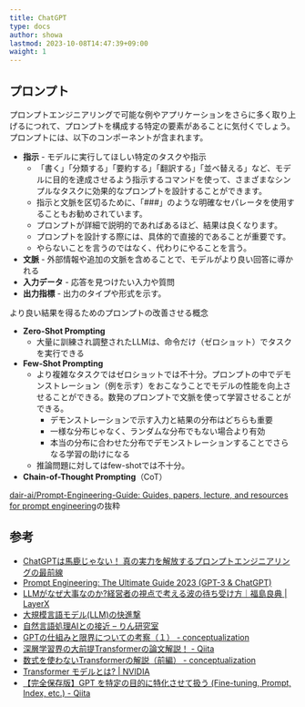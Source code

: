 ```yaml
---
title: ChatGPT
type: docs
author: showa
lastmod: 2023-10-08T14:47:39+09:00
waight: 1
---
```


## プロンプト

プロンプトエンジニアリングで可能な例やアプリケーションをさらに多く取り上げるにつれて、プロンプトを構成する特定の要素があることに気付くでしょう。プロンプトには、以下のコンポーネントが含まれます。

- **指示** - モデルに実行してほしい特定のタスクや指示
  - 「書く」「分類する」「要約する」「翻訳する」「並べ替える」など、モデルに目的を達成させるよう指示するコマンドを使って、さまざまなシンプルなタスクに効果的なプロンプトを設計することができます。
  - 指示と文脈を区切るために、「###」のような明確なセパレータを使用することもお勧めされています。
  - プロンプトが詳細で説明的であればあるほど、結果は良くなります。
  - プロンプトを設計する際には、具体的で直接的であることが重要です。
  - やらないことを言うのではなく、代わりにやることを言う。
- **文脈** - 外部情報や追加の文脈を含めることで、モデルがより良い回答に導かれる
- **入力データ** - 応答を見つけたい入力や質問
- **出力指標** - 出力のタイプや形式を示す。

より良い結果を得るためのプロンプトの改善させる概念

- **Zero-Shot Prompting**
  - 大量に訓練され調整されたLLMは、命令だけ（ゼロショット）でタスクを実行できる
- **Few-Shot Prompting**
  - より複雑なタスクではゼロショットでは不十分。プロンプトの中でデモンストレーション（例を示す）をおこなうことでモデルの性能を向上させることができる。数発のプロンプトで文脈を使って学習させることができる。
    - デモンストレーションで示す入力と結果の分布はどちらも重要
    - 一様な分布じゃなく、ランダムな分布でもない場合より有効
    - 本当の分布に合わせた分布でデモンストレーションすることでさらなる学習の助けになる
  - 推論問題に対してはfew-shotでは不十分。
- **Chain-of-Thought Prompting**（CoT）
  
[dair-ai/Prompt-Engineering-Guide: Guides, papers, lecture, and resources for prompt engineering](https://github.com/dair-ai/Prompt-Engineering-Guide)の抜粋

## 参考

- [ChatGPTは馬鹿じゃない！ 真の実力を解放するプロンプトエンジニアリングの最前線](https://zenn.dev/noritamarino/articles/a2321a65fe2be8)
- [Prompt Engineering: The Ultimate Guide 2023 (GPT-3 & ChatGPT)](https://businessolution.org/prompt-engineering/)
- [LLMがなぜ大事なのか?経営者の視点で考える波の待ち受け方｜福島良典 | LayerX](https://comemo.nikkei.com/n/nf3132b57539c)
- [大規模言語モデル(LLM)の快進撃](https://www.google.com/amp/s/www.axion.zone/423987504861/amp/)
- [自然言語処理AIとの接近 – りん研究室](https://www.con3.com/rinlab/?p=6233)
- [GPTの仕組みと限界についての考察（１） - conceptualization](https://isobe324649.hatenablog.com/entry/2023/03/20/215000)
- [深層学習界の大前提Transformerの論文解説！ - Qiita](https://qiita.com/omiita/items/07e69aef6c156d23c538)
- [数式を使わないTransformerの解説（前編） - conceptualization](https://isobe324649.hatenablog.com/entry/2022/08/20/212110)
- [Transformer モデルとは? | NVIDIA](https://blogs.nvidia.co.jp/2022/04/13/what-is-a-transformer-model/)
- [【完全保存版】GPT を特定の目的に特化させて扱う (Fine-tuning, Prompt, Index, etc.) - Qiita](https://qiita.com/tmgauss/items/22c4e5e00282a23e569d)

